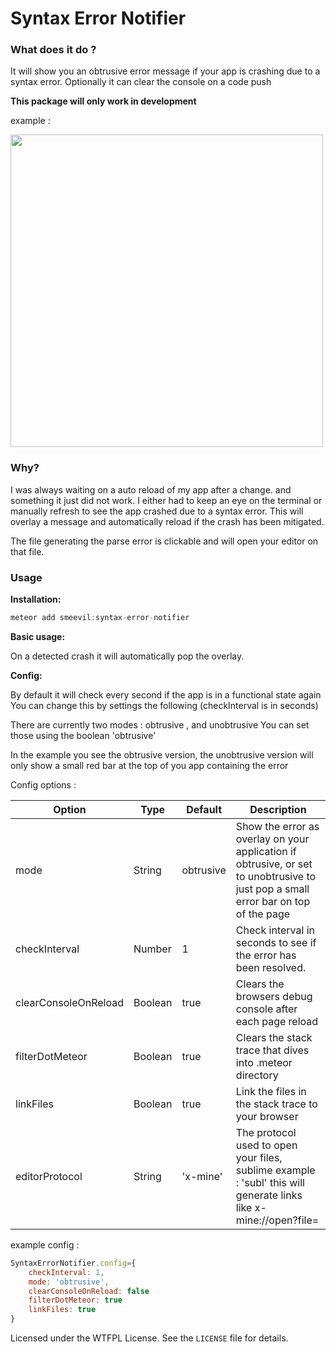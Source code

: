 # Syntax Error Notifier

### What does it do ?



It will show you an obtrusive error message if your app is crashing due to a syntax error.
Optionally it can clear the console on a code push

**This package will only work in development**

example : 

<img src='https://s3.amazonaws.com/f.cl.ly/items/0u3G3l3J3o3F0N2m0L3T/Screen%20Recording%202015-02-17%20at%2008.15%20pm.gif' width=500/>

### Why?

I was always waiting on a auto reload of my app after a change. and something it just did not work. I either had to keep an eye on the terminal or manually refresh to see the app crashed due to a syntax error. This will overlay a message and automatically reload if the crash has been mitigated. 

The file generating the parse error is clickable and will open your editor on that file.


### Usage

**Installation:**

~~~js
meteor add smeevil:syntax-error-notifier
~~~

**Basic usage:**

On a detected crash it will automatically pop the overlay.

**Config:**

By default it will check every second if the app is in a functional state again
You can change this by settings the following (checkInterval is in seconds)

There are currently two modes : obtrusive , and unobtrusive
You can set those using the boolean 'obtrusive'

In the example you see the obtrusive version, the unobtrusive version will only show a small red bar at the top of you app containing the error

Config options :

| Option               | Type    | Default   | Description                                                                                                                                     |
|----------------------|---------|-----------|-------------------------------------------------------------------------------------------------------------------------------------------------|
| mode                 | String  | obtrusive | Show the error as overlay on your application if obtrusive, or set to unobtrusive to just pop a small error bar on top of the page              |                         
| checkInterval        | Number  | 1         | Check interval in seconds to see if the error has been resolved.                                                                                |
| clearConsoleOnReload | Boolean | true      | Clears the browsers debug console after each page reload                                                                                        |
| filterDotMeteor      | Boolean | true      | Clears the stack trace that dives into .meteor directory                                                                                        |
| linkFiles            | Boolean | true      | Link the files in the stack trace to your browser                                                                                               |
| editorProtocol       | String  | 'x-mine'  | The protocol used to open your files, sublime example : 'subl' this will generate links like x-mine://open?file=<FILE>                          |

example config : 
~~~js
SyntaxErrorNotifier.config={
    checkInterval: 1, 
    mode: 'obtrusive', 
    clearConsoleOnReload: false
    filterDotMeteor: true
    linkFiles: true
}
~~~

Licensed under the WTFPL License. See the `LICENSE` file for details.



